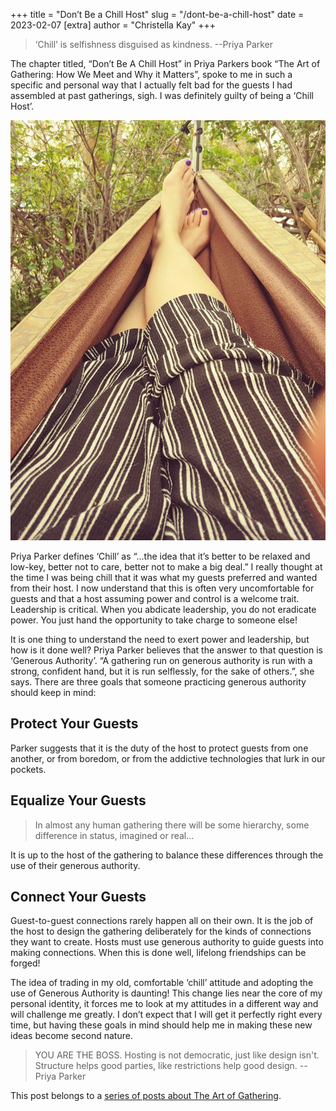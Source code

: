 +++
title = "Don’t Be a Chill Host"
slug = "/dont-be-a-chill-host"
date = 2023-02-07
[extra]
author = "Christella Kay"
+++

> ‘Chill’ is selfishness disguised as kindness. --Priya Parker

The chapter titled, “Don’t Be A Chill Host” in Priya Parkers book “The Art of Gathering: How We Meet and Why it Matters”, spoke to me in such a specific and personal way that I actually felt bad for the guests I had assembled at past gatherings, sigh.  I was definitely guilty of being a ‘Chill Host’.

![Stella's legs up in a hammock](hammock.png)

Priya Parker defines ‘Chill’ as “...the idea that it’s better to be relaxed and low-key, better not to care, better not to make a big deal.” I really thought at the time I was being chill that it was what my guests preferred and wanted from their host.  I now understand that this is often very uncomfortable for guests and that a host assuming power and control is a welcome trait.  Leadership is critical.  When you abdicate leadership, you do not eradicate power.  You just hand the opportunity to take charge to someone else!


It is one thing to understand the need to exert power and leadership, but how is it done well?  Priya Parker believes that the answer to that question is ‘Generous Authority’.  “A gathering run on generous authority is run with a strong, confident hand, but it is run selflessly, for the sake of others.”, she says.  There are three goals that someone practicing generous authority should keep in mind:

## Protect Your Guests

Parker suggests that it is the duty of the host to protect guests from one another, or from boredom, or from the addictive technologies that lurk in our pockets.

## Equalize Your Guests

> In almost any human gathering there will be some hierarchy, some difference in status, imagined or real…

It is up to the host of the gathering to balance these differences through the use of their generous authority.

## Connect Your Guests

Guest-to-guest connections rarely happen all on their own.  It is the job of the host to design the gathering deliberately for the kinds of connections they want to create.  Hosts must use generous authority to guide guests into making connections. When this is done well, lifelong friendships can be forged!

The idea of trading in my old, comfortable ‘chill’ attitude and adopting the use of Generous Authority is daunting!  This change lies near the core of my personal identity, it forces me to look at my attitudes in a different way and will challenge me greatly.  I don’t expect that I will get it perfectly right every time, but having these goals in mind should help me in making these new ideas become second nature.

> YOU ARE THE BOSS.  Hosting is not democratic, just like design isn't.  Structure helps good parties, like restrictions help good design. --Priya Parker

This post belongs to a [series of posts about The Art of Gathering](/blog/the-art-of-gathering-introduction/).

